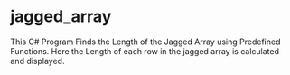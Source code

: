 # jagged_array

This C# Program Finds the Length of the Jagged Array using Predefined Functions. Here the Length of each row in the jagged array is calculated and displayed.
